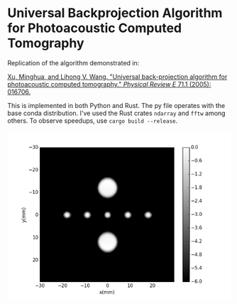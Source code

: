 # Universal Backprojection Algorithm for Photoacoustic Computed Tomography
Replication of the algorithm demonstrated in:

[Xu, Minghua, and Lihong V. Wang. "Universal back-projection algorithm for photoacoustic computed tomography." *Physical Review E* 71.1 (2005): 016706.](https://authors.library.caltech.edu/67913/1/PhysRevE.71.016706.pdf)

This is implemented in both Python and Rust. The py file operates with the base conda distribution. I've used the Rust crates `ndarray` and `fftw` among others. To observe speedups, use `cargo build --release`.

![alt text](./figure_1.png)
